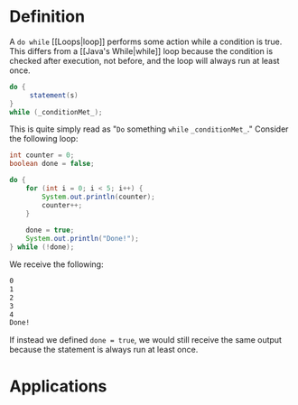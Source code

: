 # Definition

A `do while` [[Loops|loop]] performs some action while a condition is true. This differs from a [[Java's While|while]] loop because the condition is checked after execution, not before, and the loop will always run at least once. 
```java
do {
     statement(s)
} 
while (_conditionMet_);
```
This is quite simply read as "`Do` something `while` `_conditionMet_`." Consider the following loop:
```java
int counter = 0;
boolean done = false;

do {
	for (int i = 0; i < 5; i++) {
		System.out.println(counter);
		counter++;
	}
	
	done = true;
	System.out.println("Done!");
} while (!done);
```
We receive the following:
```txt
0
1
2
3
4
Done!
```
If instead we defined `done = true`, we would still receive the same output because the statement is always run at least once.

# Applications